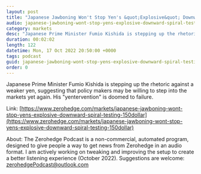 ```yaml
---
layout: post
title: "Japanese Jawboning Won't Stop Yen's &quot;Explosive&quot; Downward Spiral From Testing 150/Dollar"
audio: japanese-jawboning-wont-stop-yens-explosive-downward-spiral-testing-150dollar-0
category: markets
desc: "Japanese Prime Minister Fumio Kishida is stepping up the rhetoric against a weaker yen, suggesting that policy makers may be willing to step into the markets yet again. His &quot;yentervention&quot; is doomed to failure."
duration: 00:02:02
length: 122
datetime: Mon, 17 Oct 2022 20:50:00 +0000
tags: podcast
guid: japanese-jawboning-wont-stop-yens-explosive-downward-spiral-testing-150dollar-0
order: 0
---
```

Japanese Prime Minister Fumio Kishida is stepping up the rhetoric against a weaker yen, suggesting that policy makers may be willing to step into the markets yet again. His &quot;yentervention&quot; is doomed to failure.

Link: [https://www.zerohedge.com/markets/japanese-jawboning-wont-stop-yens-explosive-downward-spiral-testing-150dollar](https://www.zerohedge.com/markets/japanese-jawboning-wont-stop-yens-explosive-downward-spiral-testing-150dollar)

About: The Zerohedge Podcast is a non-commercial, automated program, designed to give people a way to get news from Zerohedge in an audio format.  I am actively working on tweaking and improving the setup to create a better listening experience (October 2022).  Suggestions are welcome: [zerohedgePodcast@outlook.com](mailto:zerohedgePodcast@outlook.com)